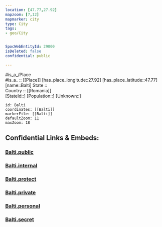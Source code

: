```yaml
---
location: [47.77,27.92] 
mapzoom: [7,12] 
mapmarker: city 
type: City
tags:
- geo/City


SpocWebEntityId: 29000
isDeleted: false
confidential: public

---
```

#is_a_/Place  
#is_a_ :: [[Place]] 
[has_place_longitude::27.92] 
[has_place_latitude::47.77] 
[name::Balti] 
State ::  
Country :: [[Romania]]  
[StateId::] 
[Population::] 
[Unknown::] 


```leaflet
id: Balti
coordinates: [[Balti]] 
markerFile: [[Balti]] 
defaultZoom: 11 
maxZoom: 18
```


## Confidential Links & Embeds: 

### [Balti.public](/_public/\Earth\Continent\Europe\Europe~East\Moldova\Districts~Moldova\Bălţi\CityBalti.public.md) 

### [Balti.internal](/_internal/\Earth\Continent\Europe\Europe~East\Moldova\Districts~Moldova\Bălţi\CityBalti.internal.md) 

### [Balti.protect](/_protect/\Earth\Continent\Europe\Europe~East\Moldova\Districts~Moldova\Bălţi\CityBalti.protect.md) 

### [Balti.private](/_private/\Earth\Continent\Europe\Europe~East\Moldova\Districts~Moldova\Bălţi\CityBalti.private.md) 

### [Balti.personal](/_personal/\Earth\Continent\Europe\Europe~East\Moldova\Districts~Moldova\Bălţi\CityBalti.personal.md) 

### [Balti.secret](/_secret/\Earth\Continent\Europe\Europe~East\Moldova\Districts~Moldova\Bălţi\CityBalti.secret.md)

